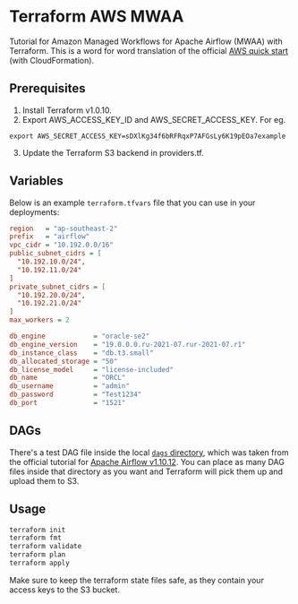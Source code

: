 # Terraform AWS MWAA

Tutorial for Amazon Managed Workflows for Apache Airflow (MWAA) with Terraform. This is a word for word translation of the official [AWS quick start](https://docs.aws.amazon.com/mwaa/latest/userguide/quick-start.html) (with CloudFormation).

## Prerequisites
1. Install Terraform v1.0.10.
2. Export AWS_ACCESS_KEY_ID and AWS_SECRET_ACCESS_KEY. For eg.
```export AWS_ACCESS_KEY_ID=AKIAZ7D5S2Z74EXAMPLE
export AWS_SECRET_ACCESS_KEY=sDXlKg34f6bRFRqxP7AFGsLy6K19pEOa7example
```
3. Update the Terraform S3 backend in providers.tf.

## Variables

Below is an example `terraform.tfvars` file that you can use in your deployments:

```ini
region   = "ap-southeast-2"
prefix   = "airflow"
vpc_cidr = "10.192.0.0/16"
public_subnet_cidrs = [
  "10.192.10.0/24",
  "10.192.11.0/24"
]
private_subnet_cidrs = [
  "10.192.20.0/24",
  "10.192.21.0/24"
]
max_workers = 2

db_engine            = "oracle-se2"
db_engine_version    = "19.0.0.0.ru-2021-07.rur-2021-07.r1"
db_instance_class    = "db.t3.small"
db_allocated_storage = "50"
db_license_model     = "license-included"
db_name              = "ORCL"
db_username          = "admin"
db_password          = "Test1234"
db_port              = "1521"
```

## DAGs

There's a test DAG file inside the local [`dags` directory](./dags), which was taken from the official tutorial for [Apache Airflow v1.10.12](https://airflow.apache.org/docs/apache-airflow/1.10.12/tutorial.html#example-pipeline-definition). You can place as many DAG files inside that directory as you want and Terraform will pick them up and upload them to S3.

## Usage

```bash
terraform init
terraform fmt
terraform validate
terraform plan
terraform apply
```

Make sure to keep the terraform state files safe, as they contain your access keys to the S3 bucket.

